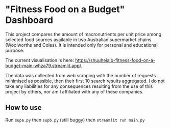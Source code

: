 # "Fitness Food on a Budget" Dashboard

This project compares the amount of macronutrients per unit price among selected food sources available in two Australian supermarket chains (Woolworths and Coles). It is intended only for personal and educational purpose.

The current visualisation is here: https://shuuheialb-fitness-food-on-a-budget-main-whza79.streamlit.app/.

The data was collected from web scraping with the number of requests minimised as possible, then their first 10 search results aggregated. I do not take any liabilities for any consequences resulting from the use of this project by others, nor am I affiliated with any of these companies.

## How to use

Run `supa.py` then `supb.py` (still buggy) then `streamlit run main.py`